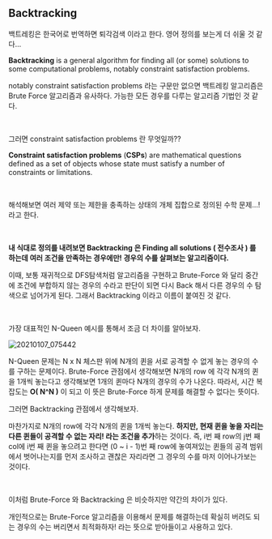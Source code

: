 ## Backtracking

백트레킹은 한국어로 번역하면 퇴각검색 이라고 한다. 영어 정의를 보는게 더 쉬울 것 같다... 

**Backtracking** is a general algorithm for finding all (or some) solutions to some computational problems, notably constraint satisfaction problems.

notably constraint satisfaction problems 라는 구문만 없으면 백트레킹 알고리즘은 Brute Force 알고리즘과 유사하다. 가능한 모든 경우를 다루는 알고리즘 기법인 것 같다.

<br>

그러면 constraint satisfaction problems 란 무엇일까??

**Constraint satisfaction problems** (**CSPs**) are mathematical questions defined as a set of objects whose state must satisfy a number of constraints or limitations.

<br>

해석해보면 여러 제약 또는 제한을 충족하는 상태의 개체 집합으로 정의된 수학 문제...! 라고 한다.

<br>

**내 식대로 정의를 내려보면 Backtracking 은 Finding all solutions ( 전수조사 ) 를 하는데 여러 조건을 만족하는 경우에만! 경우의 수를 살펴보는 알고리즘이다.**

이때, 보통 재귀적으로 DFS탐색처럼 알고리즘을 구현하고 Brute-Force 와 달리 중간에 조건에 부합하지 않는 경우의 수라고 판단이 되면 다시 Back 해서 다른 경우의 수 탐색으로 넘어가게 된다. 그래서 Backtracking 이라고 이름이 붙여진 것 같다.

<br>



가장 대표적인 N-Queen 예시를 통해서 조금 더 차이를 알아보자.

![20210107_075442](https://user-images.githubusercontent.com/59816811/103828060-a1e34800-50bd-11eb-9d26-221710e2e664.png)

N-Queen 문제는 N x N 체스판 위에 N개의 퀸을 서로 공격할 수 없게 놓는 경우의 수를 구하는 문제이다.  Brute-Force 관점에서 생각해보면 N개의 row 에 각각 N개의 퀸을 1개씩 놓는다고 생각해보면 1개의 퀸마다 N개의 경우의 수가 나온다. 따라서, 시간 복잡도는 **O( N^N )** 이 되고 이 뜻은 Brute-Force 하게 문제를 해결할 수 없다는 뜻이다.

그러면 Backtracking 관점에서 생각해보자.

마찬가지로 N개의 row에 각각 N개의 퀸을 1개씩 놓는다. **하지만, 현재 퀸을 놓을 자리는 다른 퀸들이 공격할 수 없는 자리! 라는 조건을 추가**하는 것이다. 즉, i번 째 row의 j번 째 col에 i번 째 퀸을 놓으려고 한다면 (0 ~ i - 1)번 째 row에 놓여져있는 퀸들의 공격 범위에서 벗어나는지를 먼저 조사하고 괜찮은 자리라면 그 경우의 수를 마저 이어나가보는 것이다.

<br>

이처럼 Brute-Force 와 Backtracking 은 비슷하지만 약간의 차이가 있다.

개인적으로는 Brute-Force 알고리즘을 이용해서 문제를 해결하는데 확실히 버려도 되는 경우의 수는 버리면서 최적화하자! 라는 뜻으로 받아들이고 사용하고 있다. 